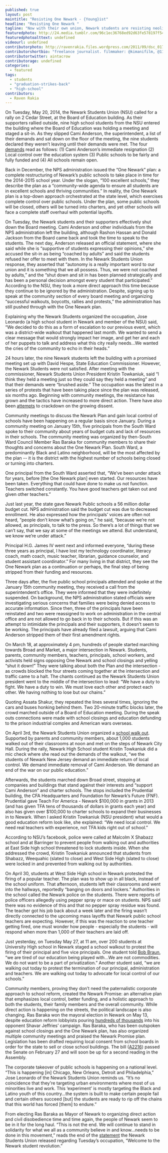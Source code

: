 ```yaml
---
published: true
layout: post
maintitle: "Resisting One Newark - {Young}ist"
headline: "Resisting One Newark "
tagline: "Now with their own union, Newark students are resisting neoliberal reforms in their city. What can we expect from these powerful young people next?"
featuredphoto: http://24.media.tumblr.com/96c1ec36768ed92d63fe578197f5440b/tumblr_n6bko7WhV01rq2ndso1_1280.jpg
featuredphotoalttext: undefined
videourl: undefined
contributorphoto: http://ravenrakia.files.wordpress.com/2011/09/dsc_0172.jpg
contributorshortbio: "freelance journalist. filmmaker: @kimanifilm, @1181documentary. #witchbloc nappy hair, never cared."
contributortwitter: aintacrow
contributorage: undefined
categories: 
  - featured
tags: 
  - students
  - "graduation-strikes-back"
  - "high-school"
contributors: 
  - Raven Rakia
---
```


On Tuesday, May 20, 2014, the Newark Students Union (NSU) called for a rally on 2 Cedar Street, at the Board of Education building. As their supporters rallied outside, nine high school students from the NSU entered the building where the Board of Education was holding a meeting and staged a sit-in. As they slipped Cami Anderson, the superintendent, a list of their demands and sat down on the floor of the meeting, the nine students declared they weren’t leaving until their demands were met. The four [demands](https://www.facebook.com/NewarkStudentsUnion/photos/a.554017191341216.1073741834.459683417441261/650922871650647/?type=1&theater) read as follows: (1) Cami Anderson’s immediate resignation (2) Local control over the education system (3) Public schools to be fairly and fully funded and (4) All schools remain open. 

Back in December, the NPS administration issued the “One Newark” plan: a complete restructuring of Newark’s public schools to take place in time for the 2014-2015 school year. Under the slogan, “100 excellent schools,” they describe the plan as a “community-wide agenda to ensure all students are in excellent schools and thriving communities.” In reality, the One Newark plan is a top-down approach orchestrated at the state level, which exercises complete control over public schools. Under the plan, some public schools will be closed, others will be turned into charters, and yet other schools will face a complete staff overhaul with potential layoffs.

On Tuesday, the Newark students and their supporters effectively shut down the Board meeting. Cami Anderson and other individuals from the NPS administration left the building, although Rashon Hassan and Donald Jackson from the Board came back and took the time to speak to the students. The next day, Anderson released an official statement, where she said while she is “supportive of students expressing their opinions,” she accused the sit-in as being “coached by adults” and said the students refused her offer to meet with them. In the Newark Students Union response, they asserted that “autonomy is a really important word to our union and it is something that we all possess. Thus, we were not coached by adults,” and the “shut down and sit in has been planned strategically and has been a personal decision amongst every student that participated.” According to the NSU, they took a more direct approach this time because they continue to be ignored by the administration. Despite, signing up to speak at the community section of every board meeting and organizing “successful walkouts, boycotts, rallies and protests,” the administration has still pushed through with the One Newark plan.

Explaining why the Newark Students organized the occupation, Jose Leonardo (a high school student in Newark and member of the NSU) said, “We decided to do this as a form of escalation to our previous event, which was a district-wide walkout that happened last month. We wanted to send a clear message that would strongly impact her image, and get her and each of her puppets to talk and address what this city really needs...We wanted the cries of the community to echo in their heads.” 

24 hours later, the nine Newark students left the building with a promised meeting set up with David Hespe, State Education Commissioner. However, the Newark Students were not satisfied. After meeting with the commissioner, Newark Students Union President Kristin Towkaniuk, said “I think they held a meeting just so they could say they held a meeting” and that their demands were “brushed aside.” The occupation was the latest in a series of protests that have been taking place since the plan was released, six months ago. Beginning with community meetings, the resistance has grown and the tactics have increased to more direct action. There have also been [attempts](http://blogs.edweek.org/teachers/living-in-dialogue/2014/01/newark_principals_speak_out_ge.html) to crackdown on the growing dissent.

Community meetings to discuss the Newark Plan and gain local control of schools have been happening on a regular basis since January. During a community meeting on January 15th, five principals from the South Ward spoke to their community about years of budget cuts and lack of resources in their schools. The community meeting was organized by then-South Ward Council Member Ras Baraka for community members to share their thoughts and concerns about the One Newark Plan. South Ward, a predominantly Black and Latino neighborhood, will be the most affected by the plan -- it is the district with the highest number of schools being closed or turning into charters.

One principal from the South Ward asserted that, “We’ve been under attack for years, before [the One Newark plan] even started. Our resources have been taken. Everything that could have done to make us not function. Teachers switched constantly. You have good teachers get taken out and given other teachers.” 

Just last year, the state gave Newark Public schools a 56 million dollar budget cut. NPS administration said the budget cut was due to decreased enrollment. He also expressed how the principals’ voices are often not heard, “people don’t know what’s going on,” he said, “because we’re not allowed, as principals, to talk to the press. So there’s a lot of things that we can’t say, that we say at some of the meetings we attend. But understand, we know we’re under attack.” 

Principal H.G. James IV went next and informed everyone, “during these three years as principal, I have lost my technology coordinator, literacy coach, math coach, music teacher, librarian, guidance counselor, and student assistant coordinator.” For many living in that district, they see the One Newark plan as a continuation or perhaps, the final step of being stripped from their funding and resources.

Three days after, the five public school principals attended and spoke at the January 15th community meeting, they received a call from the superintendent’s office. They were informed that they were indefinitely suspended. On background, the NPS administration stated officials were investigating serious concerns that families were being denied access to accurate information. Since then, three of the principals have been reinstated and two were reassigned to work on administration in the central office and are not allowed to go back in to their schools. But if this was an attempt to intimidate the principals and their supporters, it doesn’t seem to be working. The principals have already filed a lawsuit, arguing that Cami Anderson stripped them of their first amendment rights.

On March 18, at approximately 4 pm, hundreds of people started marching towards Broad and Market, a major intersection in Newark. Students, parents, community members, teachers, principals, school workers, and activists held signs opposing One Newark and school closings and yelling “shut it down!” They were talking about both the Plan and the intersection - as crowds blocked the four streets coming together at the intersection and traffic came to a halt. The chants continued as the Newark Students Union president went to the middle of the intersection to lead: “We have a duty to fight. We have a duty to win. We must love each other and protect each other. We having nothing to lose but our chains.” 

Quoting Assata Shakur, they repeated the lines several times, ignoring the cars and buses honking behind them. Two 20-minute traffic blocks later, the crowd marched outside of a Board of Education meeting. During the speak outs connections were made with school closings and education defunding to the prison industrial complex and American wars overseas.

On April 3rd, the Newark Students Union organized a [school walk out](http://www.ustream.tv/recorded/45719026). Supported by parents and community members, about 1,000 students walked out of their classrooms at noon and met on the steps of Newark City Hall. During the rally, Newark High School student Kristin Towkaniuk did a mic check where she read out the demands of the walkout, “we the students of Newark New Jersey demand an immediate return of local control. We demand immediate removal of Cami Anderson. We demand an end of the war on our public education.” 

Afterwards, the students marched down Broad street, stopping at companies and buildings that stand against their interests and “support Cami Anderson” and charter schools. The stops included the Prudential building, the CFA Headquarters and Foundation for Newark’s Future (FNF). Prudential gave Teach For America - Newark $100,000 in grants in 2013 (and has given TFA tens of thousands of dollars in grants each year) and also has given over $100,000 to charter schools to expand their businesses in to Newark. When I asked Kristin Towkaniuk (NSU president) what would a good education reform look like, she explained: “We need local control. We need real teachers with experience, not TFA kids right out of school.” 

According to NSU’s facebook, police were called at Malcolm X Shabazz school and at Barringer to prevent people from walking out and authorities at East Side high school threatened to lock students inside. When she addressed the crowd, Kristin Towkaniuk announced that students from Shabazz, Weequahic (slated to close) and West Side High (slated to close) were locked in and prevented from walking out by authorities.

On April 30, students at West Side High school in Newark protested the firing of a popular teacher. The plan was to show up in all black, instead of the school uniform. That afternoon, students left their classrooms and went into the hallways, reportedly “banging on doors and lockers.” Authorities in the school called the Newark police on the students. There were reports of police officers allegedly using pepper spray or mace on students. NPS said there was no evidence of this and that no pepper spray residue was found. The teacher got his job back about a week later and the firing wasn’t directly connected to the upcoming mass layoffs that Newark public school teachers are expecting. However, if this was the reaction to one teacher getting fired, one must wonder how people - especially the students - will respond when more than 1,000 of their teachers are laid off. 

Just yesterday, on Tuesday May 27, at 11 am, over 200 students at University High school in Newark staged a school walkout to protest the firing of their principal and five vice principals. One student told [Bob Braun](http://bobbraunsledger.com/a-day-of-resistance-in-newark/), “we are tired of our education being played with...We are not commodities. We do not want to be a part of privatization.” Another student said, “we are walking out today to protest the termination of our principal, administration and teachers. We are walking out today to advocate for local control of our schools.”

Community members, proving they don’t need the paternalistic corporate approach to school reform, created the Newark Promise: an alternative plan that emphasizes local control, better funding, and a holistic approach to both the students, their family members and the overall community. While direct action is happening on the streets, the political landscape is also changing. Ras Baraka won the mayoral election in Newark on May 13, despite education reform lobbyists pouring [hundreds of thousands](http://www.nj.com/essex/index.ssf/2014/05/newark_mayors_race_write_through.html) into his opponent Shavar Jeffries’ campaign. Ras Baraka, who has been outspoken against school closings and the One Newark plan, has also organized multiple community meetings and praised the Newark Promise plan. Legislation has been drafted requiring local consent from school boards in order for the state to sell or close school buildings. The bill ([A2216](http://www.njleg.state.nj.us/bills/BillView.asp?BillNumber=A2216)) passed the Senate on February 27 and will soon be up for a second reading in the Assembly.

The corporate takeover of public schools is happening on a national level. “This is happening [in] Chicago, New Orleans, Detroit and Philadelphia,” Jose Leonardo of the Newark Students Union reminds us. “It’s no coincidence that they're targeting urban environments where most of us minorities live and work. This ‘experiment’ is mostly targeting the Black and Latino youth of this country...the system is built to make certain people fail and certain others succeed [but] the students are ready to rip off the chains that this world has forced [them] to endure.” 

From electing Ras Baraka as Mayor of Newark to organizing direct action and civil disobedience time and time again, the people of Newark seem to be in it for the long haul. “This is not the end. We will continue to stand in solidarity for what we all as a community believe in and know...needs to be done in this movement,” reads the end of the [statement](https://www.facebook.com/NewarkStudentsUnion/posts/651160668293534) the Newark Students Union released regarding Tuesday’s occupation, “Welcome to the Newark student revolution.” 
